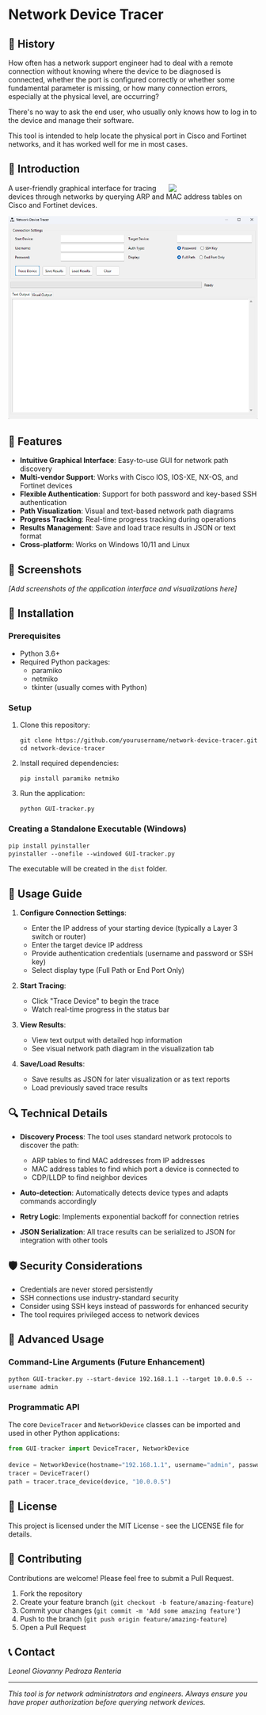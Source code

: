 # Network Device Tracer

## 📖 History

How often has a network support engineer had to deal with a remote connection without knowing where the device to be diagnosed is connected, whether the port is configured correctly or whether some fundamental parameter is missing, or how many connection errors, especially at the physical level, are occurring?

There's no way to ask the end user, who usually only knows how to log in to the device and manage their software.

This tool is intended to help locate the physical port in Cisco and Fortinet networks, and it has worked well for me in most cases.


## 🚀 Introduction

<img align="right" width="180" src="https://img.shields.io/badge/Python-Networking-blue?style=for-the-badge&logo=python&logoColor=white">

A user-friendly graphical interface for tracing devices through networks by querying ARP and MAC address tables on Cisco and Fortinet devices.

![](https://github.com/leonelpedroza/Network-Device-Tracer/blob/main/pantallazo.png)

## 🌟 Features

- **Intuitive Graphical Interface**: Easy-to-use GUI for network path discovery
- **Multi-vendor Support**: Works with Cisco IOS, IOS-XE, NX-OS, and Fortinet devices
- **Flexible Authentication**: Support for both password and key-based SSH authentication
- **Path Visualization**: Visual and text-based network path diagrams
- **Progress Tracking**: Real-time progress tracking during operations
- **Results Management**: Save and load trace results in JSON or text format
- **Cross-platform**: Works on Windows 10/11 and Linux

## 📸 Screenshots

*[Add screenshots of the application interface and visualizations here]*

## 🔧 Installation

### Prerequisites

- Python 3.6+
- Required Python packages:
  - paramiko
  - netmiko
  - tkinter (usually comes with Python)

### Setup

1. Clone this repository:
   ```
   git clone https://github.com/yourusername/network-device-tracer.git
   cd network-device-tracer
   ```

2. Install required dependencies:
   ```
   pip install paramiko netmiko
   ```

3. Run the application:
   ```
   python GUI-tracker.py
   ```

### Creating a Standalone Executable (Windows)

```
pip install pyinstaller
pyinstaller --onefile --windowed GUI-tracker.py
```

The executable will be created in the `dist` folder.

## 📖 Usage Guide

1. **Configure Connection Settings**:
   - Enter the IP address of your starting device (typically a Layer 3 switch or router)
   - Enter the target device IP address
   - Provide authentication credentials (username and password or SSH key)
   - Select display type (Full Path or End Port Only)

2. **Start Tracing**:
   - Click "Trace Device" to begin the trace
   - Watch real-time progress in the status bar

3. **View Results**:
   - View text output with detailed hop information
   - See visual network path diagram in the visualization tab

4. **Save/Load Results**:
   - Save results as JSON for later visualization or as text reports
   - Load previously saved trace results

## 🔍 Technical Details

- **Discovery Process**: The tool uses standard network protocols to discover the path:
  - ARP tables to find MAC addresses from IP addresses
  - MAC address tables to find which port a device is connected to
  - CDP/LLDP to find neighbor devices
  
- **Auto-detection**: Automatically detects device types and adapts commands accordingly

- **Retry Logic**: Implements exponential backoff for connection retries

- **JSON Serialization**: All trace results can be serialized to JSON for integration with other tools

## 🛡️ Security Considerations

- Credentials are never stored persistently
- SSH connections use industry-standard security
- Consider using SSH keys instead of passwords for enhanced security
- The tool requires privileged access to network devices

## 🚀 Advanced Usage

### Command-Line Arguments (Future Enhancement)

```
python GUI-tracker.py --start-device 192.168.1.1 --target 10.0.0.5 --username admin
```

### Programmatic API

The core `DeviceTracer` and `NetworkDevice` classes can be imported and used in other Python applications:

```python
from GUI-tracker import DeviceTracer, NetworkDevice

device = NetworkDevice(hostname="192.168.1.1", username="admin", password="password")
tracer = DeviceTracer()
path = tracer.trace_device(device, "10.0.0.5")
```

## 📝 License

This project is licensed under the MIT License - see the LICENSE file for details.

## 🤝 Contributing

Contributions are welcome! Please feel free to submit a Pull Request.

1. Fork the repository
2. Create your feature branch (`git checkout -b feature/amazing-feature`)
3. Commit your changes (`git commit -m 'Add some amazing feature'`)
4. Push to the branch (`git push origin feature/amazing-feature`)
5. Open a Pull Request

## 📞 Contact

*Leonel Giovanny Pedroza Renteria*

---

*This tool is for network administrators and engineers. Always ensure you have proper authorization before querying network devices.*
